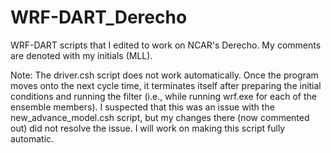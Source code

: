 # WRF-DART_Derecho
WRF-DART scripts that I edited to work on NCAR's Derecho. My comments are denoted with my initials (MLL).

Note: The driver.csh script does not work automatically. Once the program moves onto the next cycle time, it terminates itself after preparing the initial conditions and running the filter (i.e., while running wrf.exe for each of the ensemble members). I suspected that this was an issue with the new_advance_model.csh script, but my changes there (now commented out) did not resolve the issue. I will work on making this script fully automatic.
